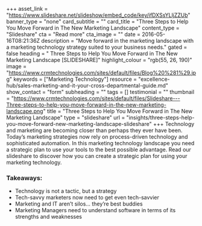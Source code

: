 +++
asset_link = "https://www.slideshare.net/slideshow/embed_code/key/ifDXSsYLljZZUb"
banner_type = "none"
card_subtitle = ""
card_title = "Three Steps to Help You Move Forward in The New Marketing Landscape"
content_type = "Slideshare"
cta = "Read more"
cta_image = ""
date = 2016-05-16T08:21:36Z
description = "Move forward in the marketing landscape with a marketing technology strategy suited to your business needs."
gated = false
heading = " Three Steps to Help You Move Forward in The New Marketing Landscape [SLIDESHARE]"
highlight_colour = "rgb(55, 26, 190)"
image = "https://www.crmtechnologies.com/sites/default/files/Blog%20%281%29.jpg"
keywords = ["Marketing Technology"]
resource = "excellence-hub/sales-marketing-and-it-your-cross-departmental-guide.md"
show_contact = "form"
subheading = ""
tags = []
testimonial = ""
thumbnail = "https://www.crmtechnologies.com/sites/default/files/Slideshare---Three-steps-to-help-you-move-forward-in-the-new-marketing-landscape.png"
title = "Three Steps to Help You Move Forward in The New Marketing Landscape"
type = "slideshare"
url = "insights/three-steps-help-you-move-forward-new-marketing-landscape-slideshare"
+++
Technology and marketing are becoming closer than perhaps they ever have been. Today’s marketing strategies now rely on process-driven technology and sophisticated automation. In this marketing technology landscape you need a strategic plan to use your tools to the best possible advantage. Read our slideshare to discover how you can create a strategic plan for using your marketing technology.

### Takeaways:

* Technology is not a tactic, but a strategy
* Tech-savvy marketers now need to get even tech-savvier
* Marketing and IT aren’t silos… they’re best buddies
* Marketing Managers need to understand software in terms of its strengths and weaknesses
